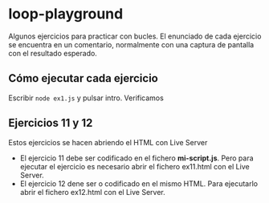 # loop-playground

Algunos ejercicios para practicar con bucles. El enunciado de cada ejercicio se encuentra en un comentario, normalmente con una captura de pantalla con el resultado esperado.

## Cómo ejecutar cada ejercicio

Escribir `node ex1.js` y pulsar intro.
Verificamos 

## Ejercicios 11 y 12

Estos ejercicios se hacen abriendo el HTML con Live Server

- El ejercicio 11 debe ser codificado en el fichero **mi-script.js**. Pero para ejecutar el ejercicio es necesario abrir el fichero ex11.html con el Live Server.
- El ejercicio 12 dene ser o codificado en el mismo HTML. Para ejecutarlo abrir el fichero ex12.html con el Live Server.



